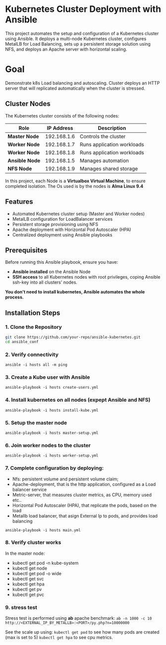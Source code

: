 # Kubernetes Cluster Deployment with Ansible

This project automates the setup and configuration of a Kubernetes cluster using Ansible. It deploys a multi-node Kubernetes cluster, configures MetalLB for Load Balancing, sets up a persistent storage solution using NFS, and deploys an Apache server with horizontal scaling.

# Goal
Demonstrate k8s Load balancing and autoscaling. Cluster deploys an HTTP server that will replicated automatically when the cluster is stressed.

## Cluster Nodes
The Kubernetes cluster consists of the following nodes:

| Role            | IP Address       | Description                 |
|----------------|----------------|-----------------------------|
| **Master Node** | 192.168.1.6    | Controls the cluster        |
| **Worker Node** | 192.168.1.7    | Runs application workloads  |
| **Worker Node** | 192.168.1.8    | Runs application workloads  |
| **Ansible Node** | 192.168.1.5     | Manages automation          |
| **NFS Node** | 192.168.1.9    | Manages shared storage          |

In this project, each Node is a **Virtualbox Virtual Machine**, to ensure completed isolation.
The Os used is by the nodes is **Alma Linux 9.4**

## Features
- Automated Kubernetes cluster setup (Master and Worker nodes)
- MetalLB configuration for LoadBalancer services
- Persistent storage provisioning using NFS
- Apache deployment with Horizontal Pod Autoscaler (HPA)
- Centralized deployment using Ansible playbooks

## Prerequisites
Before running this Ansible playbook, ensure you have:
- **Ansible installed** on the Ansible Node
- **SSH access** to all Kubernetes nodes with root privileges, coping Ansible ssh-key into all clusters' nodes.

**You don't need to install kubernetes, Ansible automates the whole process.**

## Installation Steps

### 1. Clone the Repository
```sh
git clone https://github.com/your-repo/ansible-kubernetes.git
cd ansible_conf
```

### 2. Verify connectivity

`ansible -i hosts all -m ping`

### 3. Create a Kube user with Ansible
`ansible-playbook -i hosts create-users.yml`

### 4. Install kubernetes on all nodes (expept Ansible and NFS)

`ansible-playbook -i hosts install-kube.yml`

### 5. Setup the master node

`ansible-playbook -i hosts master-setup.yml`

### 6. Join worker nodes to the cluster

`ansible-playbook -i hosts worker-setup.yml`

### 7. Complete  configuration by deploying:

* Nfs: persistent volume and persistent volume claim;
* Apache-deployment, that is the http application, configured as a Load balancer service 
* Metric-server, that measures cluster metrics, as CPU, memory used etc..
* Horizontal Pod Autoscaler (HPA), that replicate the pods, based on the load
* Metallb load balancer, that asign External Ip to pods, and provides load balancing

`ansible-playbook -i hosts main.yml`

### 8. Verify cluster works
In the master node:
* kubectl get pod -n kube-system
* kubectl get node
* kubectl get pod -o wide
* kubectl get svc
* kubectl get hpa
* kubectl get pv
* kubectl get pvc

### 9. stress test
Stress test is performed using **ab** apache benchmark:
`ab -n 1000 -c 10 http://<EXTERNAL_IP_BY_METALLB>:<PORT>/py.php?n=10000000`

See the scale up using:
`kubectl get pod` to see how many pods are created (max is set to 5)
`kubectl get hpa` to see cpu metrics.











